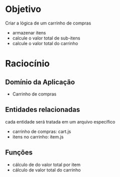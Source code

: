 # Objetivo
Criar a lógica de um carrinho de compras
- armazenar itens
- calcule o valor total de sub-itens
- calcule o valor total do carrinho

# Raciocínio 
## Domínio da Aplicação
- Carrinho de compras

## Entidades relacionadas
cada entidade será tratada em um arquivo específico
- carrinho de compras: cart.js
- itens no carrinho: item.js

## Funções
- cálculo de do valor total por item
- cálculo de valor total do carrinho
